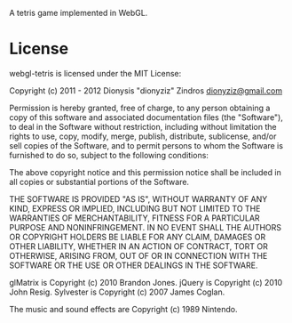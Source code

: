 A tetris game implemented in WebGL.

License
=======
webgl-tetris is licensed under the MIT License:

Copyright (c) 2011 - 2012 Dionysis "dionyziz" Zindros <dionyziz@gmail.com>

Permission is hereby granted, free of charge, to any person obtaining a copy of this software and associated documentation files (the "Software"), to deal in the Software without restriction, including without limitation the rights to use, copy, modify, merge, publish, distribute, sublicense, and/or sell copies of the Software, and to permit persons to whom the Software is furnished to do so, subject to the following conditions:

The above copyright notice and this permission notice shall be included in all copies or substantial portions of the Software.

THE SOFTWARE IS PROVIDED "AS IS", WITHOUT WARRANTY OF ANY KIND, EXPRESS OR IMPLIED, INCLUDING BUT NOT LIMITED TO THE WARRANTIES OF MERCHANTABILITY, FITNESS FOR A PARTICULAR PURPOSE AND NONINFRINGEMENT. IN NO EVENT SHALL THE AUTHORS OR COPYRIGHT HOLDERS BE LIABLE FOR ANY CLAIM, DAMAGES OR OTHER LIABILITY, WHETHER IN AN ACTION OF CONTRACT, TORT OR OTHERWISE, ARISING FROM, OUT OF OR IN CONNECTION WITH THE SOFTWARE OR THE USE OR OTHER DEALINGS IN THE SOFTWARE.

glMatrix is Copyright (c) 2010 Brandon Jones.
jQuery is Copyright (c) 2010 John Resig.
Sylvester is Copyright (c) 2007 James Coglan.

The music and sound effects are Copyright (c) 1989 Nintendo.
